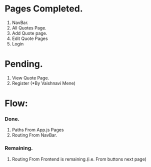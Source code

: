 # Pages Completed.

1. NavBar.
2. All Quotes Page.
3. Add Quote page.
4. Edit Quote Pages
5. Login

# Pending.

1. View Quote Page.
2. Register (\*By Vaishnavi Mene)

# Flow:

### Done.

1. Paths From App.js Pages
2. Routing From NavBar.

### Remaining.

1. Routing From Frontend is remaining.(i.e. From buttons next page)
